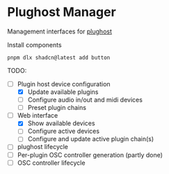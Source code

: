 # Plughost Manager
Management interfaces for [plughost](https://github.com/oletizi/ol_dsp/tree/main/modules/juce/host)

Install components
```
pnpm dlx shadcn@latest add button
```

TODO:
- [ ] Plugin host device configuration
  - [x] Update available plugins
  - [ ] Configure audio in/out and midi devices
  - [ ] Preset plugin chains
- [ ] Web interface
  - [X] Show available devices
  - [ ] Configure active devices
  - [ ] Configure and update active plugin chain(s)
- [ ] plughost lifecycle
- [ ] Per-plugin OSC controller generation (partly done)
- [ ] OSC controller lifecycle
